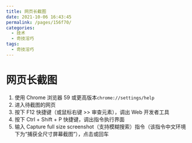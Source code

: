 ```yaml
---
title: 网页长截图
date: 2021-10-06 16:43:45
permalink: /pages/156f70/
categories:
  - 技术
  - 奇技淫巧
tags:
  - 奇技淫巧
---
```

# 网页长截图

1. 使用 Chrome 浏览器 59 或更高版本`chrome://settings/help`
2. 进入待截图的网页
3. 按下 F12 快捷键（或鼠标右键 >> 审查元素），调出 Web 开发者工具
4. 按下 Ctrl + Shift + P 快捷键，调出指令执行界面
5. 输入 Capture full size screenshot（支持模糊搜索）指令（该指令中文环境下为“捕获全尺寸屏幕截图”），点击或回车

